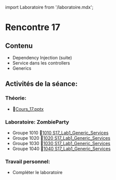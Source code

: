 import Laboratoire from '/laboratoire.mdx';

# Rencontre 17

## Contenu

- Dependency Injection (suite)
- Service dans les controllers
- Generics

## Activités de la séance: 

### Théorie:  
- 🔗[Cours_17.pptx](https://cegepedouardmontpetit.sharepoint.com/:p:/s/CMT420InformatiqueComitesCours-3W6/EYU2e7q6WD1KkENl26kfioQByfWrOk7hj1n9bsfcMUeygg?e=7bhmcZ)

### Laboratoire: ZombieParty 
- Groupe 1010 🔗[1010 S17_Lab1_Generic_Services](https://classroom.github.com/a/17RFF0xc)
- Groupe 1020 🔗[1020 S17_Lab1_Generic_Services](https://classroom.github.com/a/YOHNCOhQ)
- Groupe 1030 🔗[1030 S17_Lab1_Generic_Services](https://classroom.github.com/a/dp_pvCDH)
- Groupe 1040 🔗[1040 S17_Lab1_Generic_Services](https://classroom.github.com/a/LxLSflye)

### Travail personnel:
- Compléter le laboratoire 
